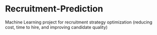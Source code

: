 # Recruitment-Prediction
Machine Learning project for recruitment strategy optimization (reducing cost, time to hire, and improving candidate quality)
